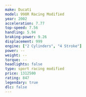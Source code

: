 ```yaml
---
make: Ducati
model: 998R Racing Modified
year: 2002
acceleration: 7.77
top-speed: 7.56
handling: 5.94
braking-power: 9.26
displacement: 999
engine: ["2 Cylinders", "4 Stroke"]
power: --
weight: --
torque: --
headlights: false
type: sport racing modified
price: 1312500
rating: 847
legendary: true
dlc: false
---
```

